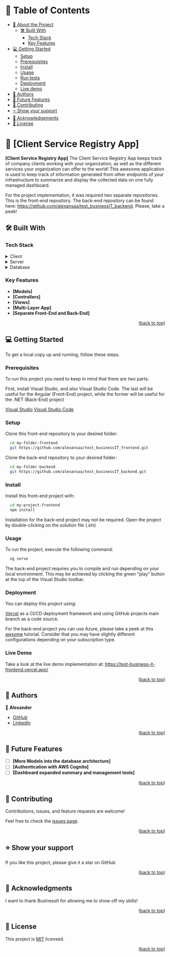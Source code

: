 <a name="readme-top"></a>

# 📗 Table of Contents

- [📖 About the Project](#about-project)
  - [🛠 Built With](#built-with)
    - [Tech Stack](#tech-stack)
    - [Key Features](#key-features)
- [💻 Getting Started](#getting-started)
  - [Setup](#setup)
  - [Prerequisites](#prerequisites)
  - [Install](#install)
  - [Usage](#usage)
  - [Run tests](#run-tests)
  - [Deployment](#triangular_flag_on_post-deployment)
  - [Live demo](#live-demo)
- [👥 Authors](#authors)
- [🔭 Future Features](#future-features)
- [🤝 Contributing](#contributing)
- [⭐️ Show your support](#support)
- [🙏 Acknowledgements](#acknowledgements)
- [📝 License](#license)

# 📖 [Client Service Registry App] <a name="about-project"></a>

**[Client Service Registry App]**
The Client Service Registry App keeps track of company clients working with your organization, as well as the different services your organization can offer to the world! This awesome application is used to keep track of information generated from other endpoints of your infrastructure to summarize and display the collected data on one fully managed dashboard.

For the project implementation, it was required two separate repositories. This is the front-end repository. The back-end repository can be found here: https://github.com/alexansaa/test_businessIT_backend. Please, take a peek!

## 🛠 Built With <a name="built-with"></a>

### Tech Stack <a name="tech-stack"></a>

<details>
  <summary>Client</summary>
  <ul>
    <li><a href="https://developer.mozilla.org/en-US/docs/Web/HTML">HTML</a></li>
     <li><a href="https://developer.mozilla.org/en-US/docs/Web/css">CSS</a></li>
  </ul>
</details>

<details>
  <summary>Server</summary>
  <ul>
    <li><a href="https://learn.microsoft.com/es-es/dotnet/core/introduction">ASP.NET core</a></li>
  </ul>
</details>

<details>
<summary>Database</summary>
  <ul>
    <li><a href="https://www.w3schools.com/sql/sql_intro.asp">SQL</a></li>
  </ul>
</details>

### Key Features <a name="key-features"></a>

- **[Models]**
- **[Controllers]**
- **[Views]**
- **[Multi-Layer App]**
- **[Separate Front-End and Back-End]**

<p align="right">(<a href="#readme-top">back to top</a>)</p>

## 💻 Getting Started <a name="getting-started"></a>

To get a local copy up and running, follow these steps.

### Prerequisites

To run this project you need to keep in mind that there are two parts:

First, install Visual Studio, and also Visual Studio Code. The last will be useful for the Angular (Front-End) project, while the former will be useful for the .NET (Back-End) project

<a href="https://visualstudio.microsoft.com/es/downloads/">Visual Studio</a>
<a href="https://code.visualstudio.com/">Visual Studio Code</a>

### Setup

Clone this front-end repository to your desired folder:

```sh
  cd my-folder-frontend
  git https://github.com/alexansaa/test_businessIT_frontend.git
```

Clone the back-end repository to your desired folder:

```sh
  cd my-folder-backend
  git https://github.com/alexansaa/test_businessIT_backend.git
```

### Install

Install this front-end project with:

```sh
  cd my-project-frontend
  npm install
```

Installation for the back-end project may not be required. Open the project by double-clicking on the solution file (.sln)

### Usage

To run the project, execute the following command:

```sh
  ng serve
```

The back-end project requires you to compile and run depending on your local environment. This may be achieved by clicking the green "play" button at the top of the Visual Studio toolbar.


### Deployment

You can deploy this project using:

<a href="https://vercel.com/">Vercel</a> as a CI/CD deployment framework and using GitHub projects main branch as a code source.
 
For the back-end project you can use Azure, please take a peek at this <a href="https://www.youtube.com/watch?v=EKqXAMLsnKQ&t=642s">awsome</a> tutorial. Consider that you may have slightly different configurations depending on your subscription type.

### Live Demo

Take a look at the live demo implementation at: https://test-business-it-frontend.vercel.app/

<p align="right">(<a href="#readme-top">back to top</a>)</p>

<!-- AUTHORS -->

## 👥 Authors <a name="authors"></a>

👤 **Alexander**

- [GitHub](https://github.com/alexansaa)
- [LinkedIn](https://www.linkedin.com/in/alexander-saavedra-garcia/)

<p align="right">(<a href="#readme-top">back to top</a>)</p>

<!-- FUTURE FEATURES -->

## 🔭 Future Features <a name="future-features"></a>

- [ ] **[More Models into the database architecture]**
- [ ] **[Authentication with AWS Cognito]**
- [ ] **[Dashboard expanded summary and management tools]**

<p align="right">(<a href="#readme-top">back to top</a>)</p>

<!-- CONTRIBUTING -->

## 🤝 Contributing <a name="contributing"></a>

Contributions, issues, and feature requests are welcome!

Feel free to check the [issues page](https://github.com/alexansaa/test_businessIT_frontend/issues).

<p align="right">(<a href="#readme-top">back to top</a>)</p>

## ⭐️ Show your support <a name="support"></a>

If you like this project, please give it a star on GitHub

<p align="right">(<a href="#readme-top">back to top</a>)</p>

## 🙏 Acknowledgments <a name="acknowledgements"></a>

I want to thank BusinessIt for allowing me to show off my skills!

<p align="right">(<a href="#readme-top">back to top</a>)</p>

<!-- LICENSE -->

## 📝 License <a name="license"></a>

This project is [MIT](./LICENSE.md) licensed.

<p align="right">(<a href="#readme-top">back to top</a>)</p>
